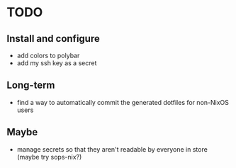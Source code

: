 # TODO

## Install and configure

- add colors to polybar
- add my ssh key as a secret

## Long-term

- find a way to automatically commit the generated dotfiles for non-NixOS users

## Maybe

- manage secrets so that they aren't readable by everyone in store (maybe try
  sops-nix?)

